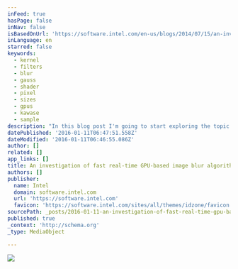 ```yaml
---
inFeed: true
hasPage: false
inNav: false
isBasedOnUrl: 'https://software.intel.com/en-us/blogs/2014/07/15/an-investigation-of-fast-real-time-gpu-based-image-blur-algorithms'
inLanguage: en
starred: false
keywords:
  - kernel
  - filters
  - blur
  - gauss
  - shader
  - pixel
  - sizes
  - gpus
  - kawase
  - sample
description: "In this blog post I'm going to start exploring the topic of blur filters. My original intention was to... - Provide an overview and optimization ideas for a few of the popular real time image blur filters, applicable on very different range of hardware (from sub-4W mobile device GPUs to high end 250W+ desktop GPUs)."
datePublished: '2016-01-11T06:47:51.558Z'
dateModified: '2016-01-11T06:46:55.086Z'
author: []
related: []
app_links: []
title: An investigation of fast real-time GPU-based image blur algorithms
authors: []
publisher:
  name: Intel
  domain: software.intel.com
  url: 'https://software.intel.com'
  favicon: 'https://software.intel.com/sites/all/themes/idzone/favicon.ico'
sourcePath: _posts/2016-01-11-an-investigation-of-fast-real-time-gpu-based-image-blur-algo.md
published: true
_context: 'http://schema.org'
_type: MediaObject

---
```

![](https://the-grid-user-content.s3-us-west-2.amazonaws.com/d819d537-1f32-4801-9530-29187e4b9151.png)
